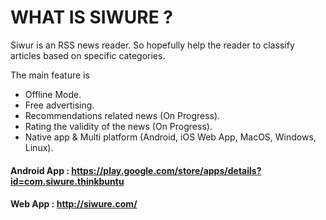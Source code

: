 # WHAT IS SIWURE ?

Siwur is an RSS news reader. So hopefully help the reader to classify articles based on specific categories.

The main feature is
* Offline Mode.
* Free advertising.
* Recommendations related news (On Progress).
* Rating the validity of the news (On Progress).
* Native app & Multi platform (Android, iOS Web App, MacOS, Windows, Linux).



#### Android App : https://play.google.com/store/apps/details?id=com.siwure.thinkbuntu
#### Web App : http://siwure.com/
